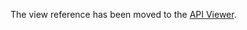 The view reference has been moved to the [API Viewer](https://jenkinsci.github.io/job-dsl-plugin/).
